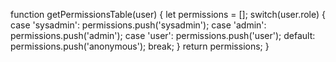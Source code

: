 function getPermissionsTable(user) {
  let permissions = [];
  switch(user.role) {
    case 'sysadmin':
      permissions.push('sysadmin');
    case 'admin':
      permissions.push('admin');
    case 'user':
      permissions.push('user');
    default:
      permissions.push('anonymous');
      break;
  }
  return permissions;
}
